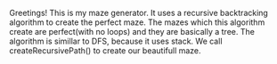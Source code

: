 Greetings! This is my maze generator. It uses a recursive backtracking algorithm to create the perfect maze.
The mazes which this algorithm create are perfect(with no loops) and they are basically a tree. 
The algorithm is simillar to DFS, because it uses stack.
We call createRecursivePath() to create our beautifull maze.
 
